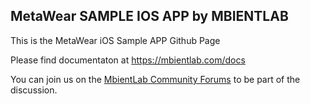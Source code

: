 ## MetaWear SAMPLE IOS APP by MBIENTLAB

This is the MetaWear iOS Sample APP Github Page

Please find documentaton at https://mbientlab.com/docs

You can join us on the [MbientLab Community Forums](http://community.mbientlab.com) to be part of the discussion.
